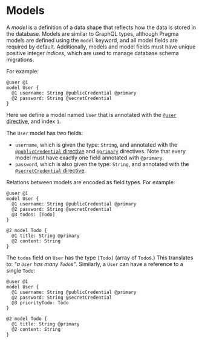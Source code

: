 # Models

A *model* is a definition of a data shape that reflects how the data is stored in the database. Models are similar to GraphQL types, although Pragma models are defined using the `model` keyword, and all model fields are required by default. Additionally, models and model fields must have unique positive integer *indices*, which are used to manage database schema migrations.

For example:

```pragma
@user @1
model User {
  @1 username: String @publicCredential @primary
  @2 password: String @secretCredential
}
```

Here we define a model named `User` that is annotated with the [`@user` directive](./directives.md#user-model-level), and index `1`.

The `User` model has two fields:
* `username`, which is given the type: `String`, and annotated with the [`@publicCredential` directive](./directives.md#publiccredential) and [`@primary`](./directives.md#primary) directives. Note that every model must have exactly one field annotated with `@primary`.
* `password`, which is also given the type: `String`, and annotated with the [`@secretCredential` directive](./directives.md#secretcredential).

Relations between models are encoded as field types. For example:

```pragma
@user @1
model User {
  @1 username: String @publicCredential @primary
  @2 password: String @secretCredential
  @3 todos: [Todo]
}

@2 model Todo {
  @1 title: String @primary
  @2 content: String
}
```

The `todos` field on `User` has the type `[Todo]` (array of `Todo`s.) This translates to: *"a `User` has many `Todo`s"*. Similarly, a `User` can have a reference to a single `Todo`:

```pragma
@user @1
model User {
  @1 username: String @publicCredential @primary
  @2 password: String @secretCredential
  @3 priorityTodo: Todo
}

@2 model Todo {
  @1 title: String @primary
  @2 content: String
}
```